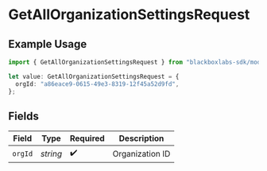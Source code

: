 # GetAllOrganizationSettingsRequest

## Example Usage

```typescript
import { GetAllOrganizationSettingsRequest } from "blackboxlabs-sdk/models/operations";

let value: GetAllOrganizationSettingsRequest = {
  orgId: "a86eace9-0615-49e3-8319-12f45a52d9fd",
};
```

## Fields

| Field              | Type               | Required           | Description        |
| ------------------ | ------------------ | ------------------ | ------------------ |
| `orgId`            | *string*           | :heavy_check_mark: | Organization ID    |